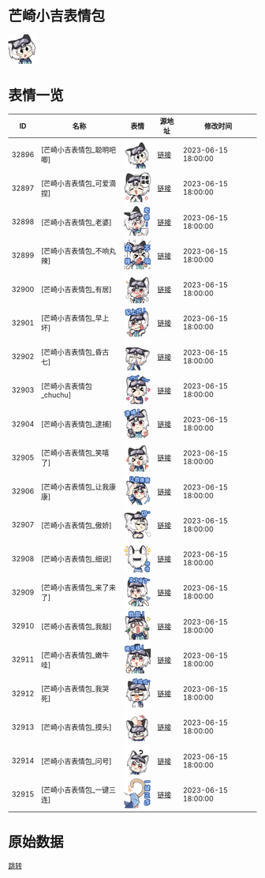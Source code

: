 # 芒崎小吉表情包

<img src="./cover.png" height="60" alt="cover" />

# 表情一览

|ID|名称|表情|源地址|修改时间|
|----|----|----|----|----|
|32896|[芒崎小吉表情包_聪明吧唧]|<img src="./pic/032896_%5B芒崎小吉表情包_聪明吧唧%5D.png" height="60" alt="聪明吧唧"/>|[链接](https://i0.hdslb.com/bfs/garb/89d53849181c795a2d3ce0140d9e70264e2c071a.png)|2023-06-15 18:00:00|
|32897|[芒崎小吉表情包_可爱滴捏]|<img src="./pic/032897_%5B芒崎小吉表情包_可爱滴捏%5D.png" height="60" alt="可爱滴捏"/>|[链接](https://i0.hdslb.com/bfs/garb/84e74f02c5c3b84956266a80be2bd6cbf1171ff7.png)|2023-06-15 18:00:00|
|32898|[芒崎小吉表情包_老婆]|<img src="./pic/032898_%5B芒崎小吉表情包_老婆%5D.png" height="60" alt="老婆"/>|[链接](https://i0.hdslb.com/bfs/garb/10bdd1b4cbdb58ac341fa43715cec22778004cc0.png)|2023-06-15 18:00:00|
|32899|[芒崎小吉表情包_不响丸辣]|<img src="./pic/032899_%5B芒崎小吉表情包_不响丸辣%5D.png" height="60" alt="不响丸辣"/>|[链接](https://i0.hdslb.com/bfs/garb/250bcc1583a69eb91455912ef7aaa8a8208ffb64.png)|2023-06-15 18:00:00|
|32900|[芒崎小吉表情包_有居]|<img src="./pic/032900_%5B芒崎小吉表情包_有居%5D.png" height="60" alt="有居"/>|[链接](https://i0.hdslb.com/bfs/garb/34ff4a8fb93cd5661220e43185f384d99b40a8ff.png)|2023-06-15 18:00:00|
|32901|[芒崎小吉表情包_早上坏]|<img src="./pic/032901_%5B芒崎小吉表情包_早上坏%5D.png" height="60" alt="早上坏"/>|[链接](https://i0.hdslb.com/bfs/garb/101bf505428c0826aef7984bb1503d972df34692.png)|2023-06-15 18:00:00|
|32902|[芒崎小吉表情包_昏古七]|<img src="./pic/032902_%5B芒崎小吉表情包_昏古七%5D.png" height="60" alt="昏古七"/>|[链接](https://i0.hdslb.com/bfs/garb/4f3a7a50ae49241b7b04ffdfdab552da56515e88.png)|2023-06-15 18:00:00|
|32903|[芒崎小吉表情包_chuchu]|<img src="./pic/032903_%5B芒崎小吉表情包_chuchu%5D.png" height="60" alt="chuchu"/>|[链接](https://i0.hdslb.com/bfs/garb/4caebf3685ab4ad72a73f565a07753e7f7fcfc98.png)|2023-06-15 18:00:00|
|32904|[芒崎小吉表情包_逮捕]|<img src="./pic/032904_%5B芒崎小吉表情包_逮捕%5D.png" height="60" alt="逮捕"/>|[链接](https://i0.hdslb.com/bfs/garb/f2b7b990e1817447c1c2fbb8f4f036d8f29d7203.png)|2023-06-15 18:00:00|
|32905|[芒崎小吉表情包_笑嘻了]|<img src="./pic/032905_%5B芒崎小吉表情包_笑嘻了%5D.png" height="60" alt="笑嘻了"/>|[链接](https://i0.hdslb.com/bfs/garb/fe3bce5d7e91fdb95cab3e8a45d990be17c9638c.png)|2023-06-15 18:00:00|
|32906|[芒崎小吉表情包_让我康康]|<img src="./pic/032906_%5B芒崎小吉表情包_让我康康%5D.png" height="60" alt="让我康康"/>|[链接](https://i0.hdslb.com/bfs/garb/0b1eed20bfd36889d29dea6960004e4c88fe8024.png)|2023-06-15 18:00:00|
|32907|[芒崎小吉表情包_傲娇]|<img src="./pic/032907_%5B芒崎小吉表情包_傲娇%5D.png" height="60" alt="傲娇"/>|[链接](https://i0.hdslb.com/bfs/garb/c35f5a048a1a71936dc5f65a67d18bd774dd45d6.png)|2023-06-15 18:00:00|
|32908|[芒崎小吉表情包_细说]|<img src="./pic/032908_%5B芒崎小吉表情包_细说%5D.png" height="60" alt="细说"/>|[链接](https://i0.hdslb.com/bfs/garb/c4dfaab49993d3b54383c10c8a9460e20603356e.png)|2023-06-15 18:00:00|
|32909|[芒崎小吉表情包_来了来了]|<img src="./pic/032909_%5B芒崎小吉表情包_来了来了%5D.png" height="60" alt="来了来了"/>|[链接](https://i0.hdslb.com/bfs/garb/cfff67e2648618c01c2003fea7e297c7349fc357.png)|2023-06-15 18:00:00|
|32910|[芒崎小吉表情包_我敲]|<img src="./pic/032910_%5B芒崎小吉表情包_我敲%5D.png" height="60" alt="我敲"/>|[链接](https://i0.hdslb.com/bfs/garb/6b3485fc4b41a9e9bde95d7ef07d80bb9f30237b.png)|2023-06-15 18:00:00|
|32911|[芒崎小吉表情包_嫩牛哇]|<img src="./pic/032911_%5B芒崎小吉表情包_嫩牛哇%5D.png" height="60" alt="嫩牛哇"/>|[链接](https://i0.hdslb.com/bfs/garb/fb63fbdc81d4285dc54467b3c56b9fe7e54afdbd.png)|2023-06-15 18:00:00|
|32912|[芒崎小吉表情包_我哭死]|<img src="./pic/032912_%5B芒崎小吉表情包_我哭死%5D.png" height="60" alt="我哭死"/>|[链接](https://i0.hdslb.com/bfs/garb/8297edf80815a2265eca52160c74a28438aeb352.png)|2023-06-15 18:00:00|
|32913|[芒崎小吉表情包_摸头]|<img src="./pic/032913_%5B芒崎小吉表情包_摸头%5D.png" height="60" alt="摸头"/>|[链接](https://i0.hdslb.com/bfs/garb/c8761c5081a4456a50160effad7f9574df7c9885.png)|2023-06-15 18:00:00|
|32914|[芒崎小吉表情包_问号]|<img src="./pic/032914_%5B芒崎小吉表情包_问号%5D.png" height="60" alt="问号"/>|[链接](https://i0.hdslb.com/bfs/garb/214973ba0da86e07326f78abdb9ec4b05d35b112.png)|2023-06-15 18:00:00|
|32915|[芒崎小吉表情包_一键三连]|<img src="./pic/032915_%5B芒崎小吉表情包_一键三连%5D.png" height="60" alt="一键三连"/>|[链接](https://i0.hdslb.com/bfs/garb/b5548e2909e7e183d7f831f972b0093b098b69e5.png)|2023-06-15 18:00:00|

# 原始数据

[跳转](./raw.json)

